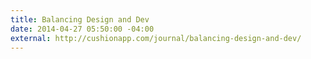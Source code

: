 ```yaml
---
title: Balancing Design and Dev
date: 2014-04-27 05:50:00 -04:00
external: http://cushionapp.com/journal/balancing-design-and-dev/
---
```

